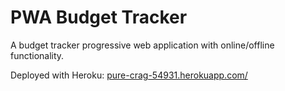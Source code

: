 # PWA Budget Tracker

A budget tracker progressive web application with online/offline functionality.

Deployed with Heroku: [pure-crag-54931.herokuapp.com/](https://pure-crag-54931.herokuapp.com/)
